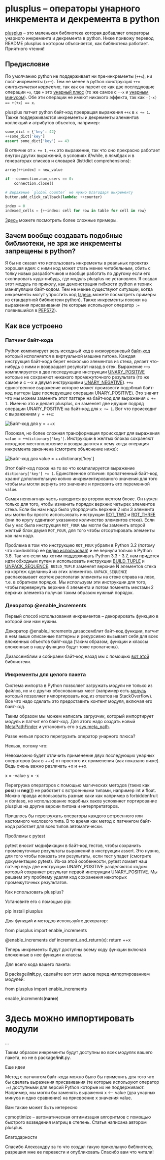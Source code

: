 # plusplus – операторы унарного инкремента и декремента в python

[plusplus](https://github.com/borzunov/plusplus) – это маленькая библиотека которая добавляет операторы унарного инкремента и декремента в python.
Ниже привожу перевод README plusplus в котором объясняется, как библиотека работает.
Приятного чтения!

## Предисловие

По умолчанию python не поддерживает ни пре-инкременты (`++x`), ни пост-инкременты (`x++`).
Тем не менее в python конструкция `++x` _синтаксически корректна_, так как он парсит ее как две последующие операции `+x`, где `+` это [унарный плюс](https://docs.python.org/3/reference/datamodel.html#object.__pos__) (то же самое с `--x` и [унарным минусом](https://docs.python.org/3/reference/datamodel.html#object.__neg__)).
Обе эти операции не имеют никакого эффекта, так как `-(-x) == +(+x) == x`.

plusplus патчит python байт-код превращая выражения `++x` в `x += 1`.
Также поддерживаются инкременты и декременты элементов коллекций и атрибутов объектов, например:

```python
some_dict = {'key': 42}
++some_dict['key']
assert some_dict['key'] == 43
```

В отличие от `x += 1`, `++x` это выражение, так что оно прекрасно работает внутри других выражений, в условиях if/while, в лямбдах и в генераторах списков и словарей (list/dict comprehensions):

```python
array[++index] = new_value

if --connection.num_users == 0:
    connection.close()

# Выражение `global counter` не нужно благодаря инкременту
button.add_click_callback(lambda: ++counter)

index = 0
indexed_cells = {++index: cell for row in table for cell in row}
```

[Здесь](https://github.com/borzunov/plusplus/blob/main/tests/test_plusplus.py) можете посмотреть более сложные примеры.

## Зачем вообще создавать подобные библиотеки, не зря же инкременты запрещены в python?

Я бы не сказал что использовать инкременты в реальных проектах хорошая идея: с ними код может стать менее читабельным, сбить с толку новых разработчиков и вообще работать по другому если его скопировать куда-нибудь, где модуль plusplus не установлен.
Я создал этот модуль по приколу, как демонстрация гибкости python и техник манипуляции байт-кодом.
Тем не менее существуют ситуации, когда инкременты могут упростить код ([здесь](https://github.com/borzunov/plusplus/blob/main/docs/stdlib_examples.md) можете посмотреть примеры из стандартной библиотеки python).
Также инкременты похожи на выражения присваивания (те которые используют оператор `:=` появившийся в [PEP572](https://www.python.org/dev/peps/pep-0572/)).

## Как все устроено

### Патчинг байт-кода

Python компилирует весь исходный код в низкоуровневый [байт-код](https://docs.python.org/3.7/library/dis.html) который исполняется в виртуальной машине питона. Каждая инструкция байт-кода берет несколько элементов из стека, делает что-нибудь с ними и возвращает результат назад в стек.
Выражение `++x` компилируется в две последующие инструкции [UNARY_POSITIVE](https://docs.python.org/3.7/library/dis.html#opcode-UNARY_POSITIVE) которые не сохраняют никакого промежуточного результата (то же самое и с --x и двумя инструкциями [UNARY_NEGATIVE](https://docs.python.org/3.7/library/dis.html#opcode-UNARY_NEGATIVE)).
`++x` единственное выражение которое может произвести подобный байт-код паттерн (две последующие операции UNARY_POSITIVE). Это значит что мы можем заменить этот паттерн на байт-код для выражения `x += 1`.
Именно это и делает plusplus, он заменяет две идущие подряд операции UNARY_POSITIVE на байт-код для `x += 1`.
Вот что происходит с выражением `y = ++x`:

![Байт-код для y = ++x](/home/kotlin/Downloads/plusplus/bytecode_1.png)

Похожая, но более сложная трансформация происходит для выражения `value = ++dictionary['key']`.
Инструкции в желтых блоках сохраняют исходное местоположение и возвращаются к нему когда операция инкремента закончена (смотрите объяснение ниже):

![Байт-код для value = ++dictionary['key']](/home/kotlin/Downloads/plusplus/bytecode_2.png)

Этот байт-код похож на то во что компилируется выражение `dictionary['key'] += 1`. Единственное отличие: пропатченный байт-код хранит дополнительную копию инкрементированого значения для того чтобы мы могли вернуть это значение и присвоить его переменной `value`.

Самая непонятная часть находится во втором желтом блоке. Он нужен только для того, чтобы изменить порядок верхних четырех элементов стека. Если бы нам надо было упорядочить верхние 2 или 3 элемента мы могли бы просто использовать инструкции [ROT_TWO](https://docs.python.org/3.7/library/dis.html#opcode-ROT_TWO) и [ROT_THREE](https://docs.python.org/3.7/library/dis.html#opcode-ROT_THREE) (они по кругу сдвигают указанное количество элементов стека). Если бы у нас была инструкция `ROT_FOUR` мы могли бы заменить второй желтый блок двумя `ROT_FOUR`, для того чтобы отсортировать элементы как нам надо.

Проблема в том что инструкцию `ROT_FOUR` убрали в Python 3.2 (потому что компилятор ее [редко использовал](https://bugs.python.org/issue929502)) и ее вернули только в Python 3.8. Так что если мы хотим поддерживать Python 3.3 - 3.7, нам придется идти обходным путем и использовать инструкции [BUILD_TUPLE](https://docs.python.org/3.7/library/dis.html#opcode-BUILD_TUPLE) и [UNPACK_SEQUENCE](https://docs.python.org/3.7/library/dis.html#opcode-UNPACK_SEQUENCE). `BUILD_TUPLE` заменяет верхние N элементов стека на кортеж сделанный из этих элементов. `UNPACK_SEQUENCE` распаковывает кортеж располагая элементы на стеке справа на лево, т.е. в обратном порядке. Мы используем эти инструкции для того, чтобы перевернуть верхние 4 элемента и потом поменять местами 2 верхних элемента получая таким образом нужный порядок.

### Декоратор @enable_increments

Первый способ использования инкрементов – декорировать функцию в которой они нам нужны.

Декоратор @enable_increments дизассемблит байт-код функции, патчит в нем выше описанные паттерны и рекурсивно вызывает себя для всех вложенных объектов байт-кода (таким образом, функции и классы вложенные в нашу функцию будут тоже пропатчены).

Дизассемблим и собираем байт-код назад мы с помощью [вот этой](https://github.com/MatthieuDartiailh/bytecode) библиотеки.

### Инкременты для целого пакета

Система импорта в Python позволяет загружать модули не только из файлов, но и с других обоснованных мест (например есть [модуль](https://github.com/drathier/stack-overflow-import) который позволяет импортировать код из ответов на StackOverflow). Все что надо сделать это предоставить контент модуля, включая его байт-код.

Таким образом мы можем написать загрузчик, который импортирует модуль и патчит его байт-код. Для этого надо создать новый [MetaPathFinder](https://docs.python.org/3/library/importlib.html#importlib.abc.MetaPathFinder) и установить его в [sys.meta_path](https://docs.python.org/3/library/sys.html#sys.meta_path).

Разве нельзя просто перегрузить оператор унарного плюса?

Нельзя, потому что:

Невозможно будет отличить применение двух последующих унарных операторов (как в ++x) от простого их применения (как показано ниже). Ведь очень важно различать +x и ++x.

x = -value
y = -x

Перегрузка операторов с помощью магических методов (таких как __pos__() и __neg__()) не работает с встроенными типами, например int и float. Можно правда использовать разные хаки как например в forbiddenfruit и dontasq, но использование подобных хаков усложняет портирование plusplus на другие версии питона и интерпретаторов.

Пришлось бы перегружать операторы каждого встроенного или кастомного числового типа. В то время как метод с патчингом байт-кода работает для всех типов автоматически.

Проблемы с pytest

pytest вносит модификации в байт-код тестов, чтобы сохранить промежуточные результаты выражений в инструкции assert. Это нужно, для того чтобы показать эти результаты, если тест упадет (смотрите документацию pytest).
Из-за этой особенности, pytest ломает наш патчер ведь две инструкции UNARY_POSITIVE разделяются кодом который сохраняет результат первой инструкции UNARY_POSITIVE.
Мы решаем эту проблему удаляя код сохранения некоторых промежуточных результатов.

Как использовать plusplus?

Установите его с помощью pip:

pip install plusplus

Для функций и методов используйте декоратор:

from plusplus import enable_increments

@enable_increments
def increment_and_return(x):
    return ++x

Теперь инкременты будут доступны всему коду функции включая вложенные в нее функции и классы.

Для всего кода вашего пакета:

В package/__init__.py, сделайте вот этот вызов перед импортированием модулей:

from plusplus import enable_increments

enable_increments(__name__)

# Здесь можно импортировать модули
...

Таким образом инкременты будут доступны во всех модулях вашего пакета, но не в package/__init__.py.

Еще идеи

Метод с патчингом байт-кода можно было бы применить для того что бы сделать выражения присваивания (те которые используют оператор `:=`) доступными для версий Python которые их не поддерживают. Например, мы могли бы заменять выражения x <-- value (два унарных минуса и одно сравнение) на присвоение x значения value.

Вам также может быть интересно

cpmoptimize – автоматическая оптимизация алгоритмов с помощью быстрого возведения матриц в степень. Статья написана автором plusplus.

Благодарности

Спасибо Александру за то что создал такую прикольную библиотеку, разрешил мне ее перевести и опубликовать
Спасибо вам что читали!
